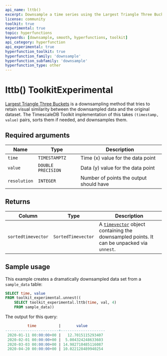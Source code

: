 ```yaml
---
api_name: lttb()
excerpt: Downsample a time series using the Largest Triangle Three Buckets method
license: community
toolkit: true
experimental: true
topic: hyperfunctions
keywords: [downsample, smooth, hyperfunctions, toolkit]
api_category: hyperfunction
api_experimental: true
hyperfunction_toolkit: true
hyperfunction_family: 'downsample'
hyperfunction_subfamily: 'downsample'
hyperfunction_type: other
---
```


# lttb()  <tag type="toolkit">Toolkit</tag><tag type="experimental-toolkit">Experimental</tag>
[Largest Triangle Three Buckets][gh-lttb] is a downsampling method that 
tries to retain visual similarity between the downsampled data and the 
original dataset. The TimescaleDB Toolkit implementation of this takes 
`(timestamp, value)` pairs, sorts them if needed, and downsamples them.

## Required arguments

|Name| Type |Description|
|-|-|-|
|`time`|`TIMESTAMPTZ`|Time (x) value for the data point|
|`value`|`DOUBLE PRECISION`|Data (y) value for the data point|
|`resolution`|`INTEGER`|Number of points the output should have|

## Returns

|Column|Type|Description|
|-|-|-|
|`sortedtimevector`|`SortedTimevector`|A [`timevector`][hyperfunctions-timevectors] object containing the downsampled points. It can be unpacked via `unnest`.|

## Sample usage
This example creates a dramatically downsampled data set from a `sample_data` table:
```sql
SELECT time, value
FROM toolkit_experimental.unnest((
    SELECT toolkit_experimental.lttb(time, val, 4)
    FROM sample_data))
```

The output for this query:
```sql
          time          |       value
------------------------+--------------------
 2020-01-11 00:00:00+00 |   12.7015115293407
 2020-02-01 00:00:00+00 |  5.004324248633603
 2020-03-03 00:00:00+00 | 14.982710485116087
 2020-04-20 00:00:00+00 | 10.022128489940254
```


[gh-lttb]: https://github.com/sveinn-steinarsson/flot-downsample
[hyperfunctions-timevectors]: /timescaledb/:currentVersion:/how-to-guides/hyperfunctions/function-pipelines/#timevectors
